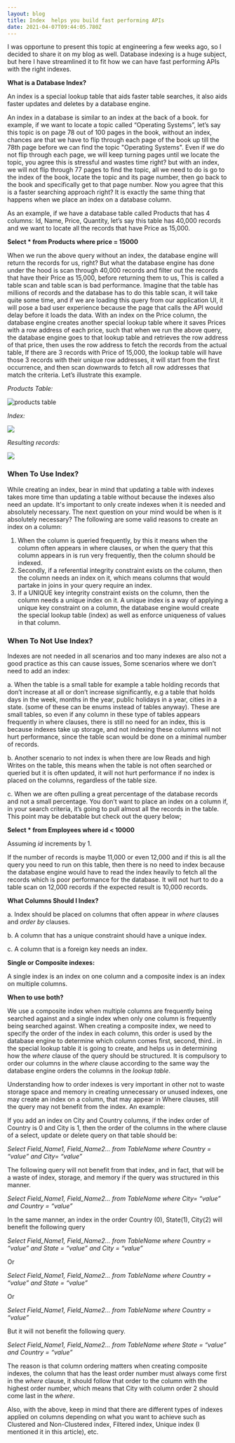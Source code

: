 ```yaml
---
layout: blog
title: Index  helps you build fast performing APIs
date: 2021-04-07T09:44:05.780Z
---
```

I was opportune to present this topic at engineering a few weeks ago, so I decided to share it on my blog as well. Database indexing is a huge subject, but here I have streamlined it to fit how we can have fast performing APIs with the right indexes.

**What is a Database Index?**

An index is a special lookup table that aids faster table searches, it also aids faster updates and deletes by a database engine.

An index in a database is similar to an index at the back of a book. for example, if we want to locate a topic called “Operating Systems”, let’s say this topic is on page 78 out of 100 pages in the book, without an index, chances are that we have to flip through each page of the book up till the 78th page before we can find the topic "Operating Systems". Even if we do not flip through each page, we will keep turning pages until we locate the topic, you agree this is stressful and wastes time right? but with an index, we will not flip through 77 pages to find the topic, all we need to do is go to the index of the book, locate the topic and its page number, then go back to the book and specifically get to that page number. Now you agree that this is a faster searching approach right? It is exactly the same thing that happens when we place an index on a database column. 

As an example, if we have a database table called Products that has 4 columns: Id, Name, Price, Quantity, let’s say this table has 40,000 records and we want to locate all the records that have Price as 15,000.

**Select *  from Products where price = 15000**

When we run the above query without an index, the database engine will return the records for us, right? But what the database engine has done under the hood is scan through 40,000 records and filter out the records that have their Price as 15,000, before returning them to us, This is called a table scan and table scan is bad performance. Imagine that the table has millions of records and the database has to do this table scan, it will take quite some time, and if we are loading this query from our application UI, it will pose a bad user experience because the page that calls the API would delay before it loads the data. With an index on the Price column, the database engine creates another special lookup table where it saves Prices with a row address of each price, such that when we run the above query, the database engine goes to that lookup table and retrieves the row address of that price, then uses the row address to fetch the records from the actual table, If there are 3 records with Price of 15,000, the lookup table will have those 3 records with their unique row addresses, it will start from the first occurrence, and then scan downwards to fetch all row addresses that match the criteria. Let’s illustrate this example.

*Products Table:*

![products table](/images/uploads/products-table.png "products table")

*Index:*

![](/images/uploads/index-table.png)

*Resulting records:*

![](/images/uploads/result-table.png)

### **When To Use Index?**

While creating an index, bear in mind that updating a table with indexes takes more time than updating a table without because the indexes also need an update. It's important to only create indexes when it is needed and absolutely necessary. The next question on your mind would be when is it absolutely necessary? The following are some valid reasons to create an index on a column:

1. When the column is queried frequently, by this it means when the column often appears in where clauses, or when the query that this column appears in is run very frequently, then the column should be indexed. 
2. Secondly, if a referential integrity constraint exists on the column, then the column needs an index on it, which means columns that would partake in joins in your query require an index.
3. If a UNIQUE key integrity constraint exists on the column, then the column needs a unique index on it. A unique index is a way of applying a unique key constraint on a column, the database engine would create the special lookup table (index) as well as enforce uniqueness of values in that column.

### **When To Not Use Index?**

Indexes are not needed in all scenarios and too many indexes are also not a good practice as this can cause issues, Some scenarios where we don’t need to add an index:

a. When the table is a small table for example a table holding records that don’t increase at all or don’t increase significantly, e.g a table that holds days in the week, months in the year, public holidays in a year, cities in a state. (some of these can be enums instead of tables anyway). These are small tables, so even if any column in these type of tables appears frequently in where clauses, there is still no need for an index, this is because indexes take up storage, and not indexing these columns will not hurt performance, since the table scan would be done on a minimal number of records.

b. Another scenario to not index is when there are low Reads and high Writes on the table, this means when the table is not often searched or queried but it is often updated, it will not hurt performance if no index is placed on the columns, regardless of the table size.

c. When we are often pulling a great percentage of the database records and not a small percentage. You don’t want to place an index on a column if, in your search criteria, it’s going to pull almost all the records in the table. This point may be debatable but check out the query below;

**Select * from Employees where id < 10000**

Assuming *id* increments by 1.

If the number of records is maybe 11,000 or even 12,000 and if this is all the query you need to run on this table, then there is no need to index because the database engine would have to read the index heavily to fetch all the records which is poor performance for the database. It will not hurt to do a table scan on 12,000 records if the expected result is 10,000 records.

**What Columns Should I Index?**

a. Index should be placed on columns that often appear in *where* clauses and *order by* clauses.

b. A column that has a unique constraint should have a unique index.

c. A column that is a foreign key needs an index.

**Single or Composite indexes:**

A single index is an index on one column and a composite index is an index on multiple columns.

**When to use both?**

We use a composite index when multiple columns are frequently being searched against and a single index when only one column is frequently being searched against. When creating a composite index, we need to specify the order of the index in each column, this order is used by the database engine to determine which column comes first, second, third.. in the special lookup table it is going to create, and helps us in determining how the *where* clause of the query should be structured. It is compulsory to order our columns in the *where* clause according to the same way the database engine orders the columns in the *lookup table*.

Understanding how to order indexes is very important in other not to waste storage space and memory in creating unnecessary or unused indexes, one may create an index on a column, that may appear in Where clauses, still the query may not benefit from the index. An example:

If you add an index on City and Country columns, if the index order of Country is 0 and City is 1, then the order of the columns in the where clause of a select, update or delete query on that table should be:

*Select Field_Name1, Field_Name2… from TableName where Country = “value” and City= “value”*

The following query will not benefit from that index, and in fact, that will be a waste of index, storage, and memory if the query was structured in this manner.

*Select Field_Name1, Field_Name2… from TableName where City= “value” and Country = “value”*

In the same manner, an index in the order Country (0), State(1), City(2) will benefit the following query

*Select Field_Name1, Field_Name2… from TableName where Country = “value” and State = “value” and City = “value”*

Or

*Select Field_Name1, Field_Name2… from TableName where Country = “value” and State = “value”*

Or

*Select Field_Name1, Field_Name2… from TableName where Country = “value”*

But it will not benefit the following query.

*Select Field_Name1, Field_Name2… from TableName where State = “value” and Country = “value”*

The reason is that column ordering matters when creating composite indexes, the column that has the least order number must always come first in the *where* clause, it should follow that order to the column with the highest order number, which means that City with column order 2 should come last in the *where*.

Also, with the above, keep in mind that there are different types of indexes applied on columns depending on what you want to achieve such as Clustered and Non-Clustered index, Filtered index, Unique index (I mentioned it in this article), etc.